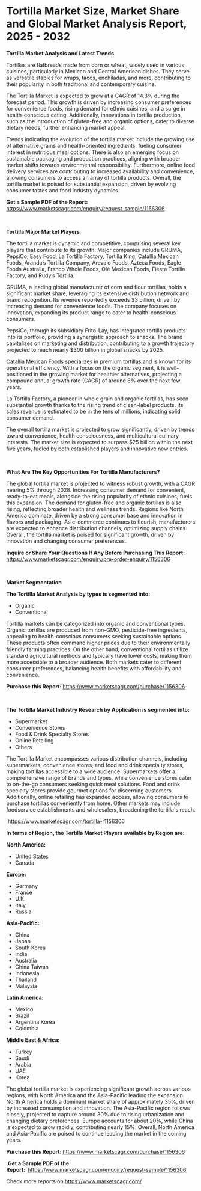 <p><h1>Tortilla Market Size, Market Share and Global Market Analysis Report, 2025 - 2032</h1></p><p><strong>Tortilla Market Analysis and Latest Trends</strong></p>
<p><p>Tortillas are flatbreads made from corn or wheat, widely used in various cuisines, particularly in Mexican and Central American dishes. They serve as versatile staples for wraps, tacos, enchiladas, and more, contributing to their popularity in both traditional and contemporary cuisine.</p><p>The Tortilla Market is expected to grow at a CAGR of 14.3% during the forecast period. This growth is driven by increasing consumer preferences for convenience foods, rising demand for ethnic cuisines, and a surge in health-conscious eating. Additionally, innovations in tortilla production, such as the introduction of gluten-free and organic options, cater to diverse dietary needs, further enhancing market appeal.</p><p>Trends indicating the evolution of the tortilla market include the growing use of alternative grains and health-oriented ingredients, fueling consumer interest in nutritious meal options. There is also an emerging focus on sustainable packaging and production practices, aligning with broader market shifts towards environmental responsibility. Furthermore, online food delivery services are contributing to increased availability and convenience, allowing consumers to access an array of tortilla products. Overall, the tortilla market is poised for substantial expansion, driven by evolving consumer tastes and food industry dynamics.</p></p>
<p><strong>Get a Sample PDF of the Report:&nbsp;</strong> <a href="https://www.marketscagr.com/enquiry/request-sample/1156306?utm_campaign=2476&utm_medium=2&utm_source=Github&utm_content=ia&utm_term=07042025&utm_id=tortilla">https://www.marketscagr.com/enquiry/request-sample/1156306</a></p>
<p>&nbsp;</p>
<p><strong>Tortilla Major Market Players</strong></p>
<p><p>The tortilla market is dynamic and competitive, comprising several key players that contribute to its growth. Major companies include GRUMA, PepsiCo, Easy Food, La Tortilla Factory, Tortilla King, Catallia Mexican Foods, Aranda’s Tortilla Company, Arevalo Foods, Azteca Foods, Eagle Foods Australia, Franco Whole Foods, Olé Mexican Foods, Fiesta Tortilla Factory, and Rudy’s Tortilla.</p><p>GRUMA, a leading global manufacturer of corn and flour tortillas, holds a significant market share, leveraging its extensive distribution network and brand recognition. Its revenue reportedly exceeds $3 billion, driven by increasing demand for convenience foods. The company focuses on innovation, expanding its product range to cater to health-conscious consumers.</p><p>PepsiCo, through its subsidiary Frito-Lay, has integrated tortilla products into its portfolio, providing a synergistic approach to snacks. The brand capitalizes on marketing and distribution, contributing to a growth trajectory projected to reach nearly $300 billion in global snacks by 2025.</p><p>Catallia Mexican Foods specializes in premium tortillas and is known for its operational efficiency. With a focus on the organic segment, it is well-positioned in the growing market for healthier alternatives, projecting a compound annual growth rate (CAGR) of around 8% over the next few years.</p><p>La Tortilla Factory, a pioneer in whole grain and organic tortillas, has seen substantial growth thanks to the rising trend of clean-label products. Its sales revenue is estimated to be in the tens of millions, indicating solid consumer demand.</p><p>The overall tortilla market is projected to grow significantly, driven by trends toward convenience, health consciousness, and multicultural culinary interests. The market size is expected to surpass $25 billion within the next five years, fueled by both established players and innovative new entries.</p></p>
<p>&nbsp;</p>
<p><strong>What Are The Key Opportunities For Tortilla Manufacturers?</strong></p>
<p><p>The global tortilla market is projected to witness robust growth, with a CAGR nearing 5% through 2028. Increasing consumer demand for convenient, ready-to-eat meals, alongside the rising popularity of ethnic cuisines, fuels this expansion. The demand for gluten-free and organic tortillas is also rising, reflecting broader health and wellness trends. Regions like North America dominate, driven by a strong consumer base and innovation in flavors and packaging. As e-commerce continues to flourish, manufacturers are expected to enhance distribution channels, optimizing supply chains. Overall, the tortilla market is poised for significant growth, driven by innovation and changing consumer preferences.</p></p>
<p><strong>Inquire or Share Your Questions If Any Before Purchasing This Report:</strong> <a href="https://www.marketscagr.com/enquiry/pre-order-enquiry/1156306?utm_campaign=2476&utm_medium=2&utm_source=Github&utm_content=ia&utm_term=07042025&utm_id=tortilla">https://www.marketscagr.com/enquiry/pre-order-enquiry/1156306</a></p>
<p>&nbsp;</p>
<p><strong>Market Segmentation</strong></p>
<p><strong>The Tortilla Market Analysis by types is segmented into:</strong></p>
<p><ul><li>Organic</li><li>Conventional</li></ul></p>
<p><p>Tortilla markets can be categorized into organic and conventional types. Organic tortillas are produced from non-GMO, pesticide-free ingredients, appealing to health-conscious consumers seeking sustainable options. These products often command higher prices due to their environmentally friendly farming practices. On the other hand, conventional tortillas utilize standard agricultural methods and typically have lower costs, making them more accessible to a broader audience. Both markets cater to different consumer preferences, balancing health benefits with affordability and convenience.</p></p>
<p><strong>Purchase this Report:&nbsp;</strong><a href="https://www.marketscagr.com/purchase/1156306?utm_campaign=2476&utm_medium=2&utm_source=Github&utm_content=ia&utm_term=07042025&utm_id=tortilla">https://www.marketscagr.com/purchase/1156306</a></p>
<p>&nbsp;</p>
<p><strong>The Tortilla Market Industry Research by Application is segmented into:</strong></p>
<p><ul><li>Supermarket</li><li>Convenience Stores</li><li>Food & Drink Specialty Stores</li><li>Online Retailing</li><li>Others</li></ul></p>
<p><p>The Tortilla Market encompasses various distribution channels, including supermarkets, convenience stores, and food and drink specialty stores, making tortillas accessible to a wide audience. Supermarkets offer a comprehensive range of brands and types, while convenience stores cater to on-the-go consumers seeking quick meal solutions. Food and drink specialty stores provide gourmet options for discerning customers. Additionally, online retailing has expanded access, allowing consumers to purchase tortillas conveniently from home. Other markets may include foodservice establishments and wholesalers, broadening the tortilla's reach.</p></p>
<p><a href="https://www.marketscagr.com/tortilla-r1156306?utm_campaign=2476&utm_medium=2&utm_source=Github&utm_content=ia&utm_term=07042025&utm_id=tortilla">&nbsp;https://www.marketscagr.com/tortilla-r1156306</a></p>
<p><strong>In terms of Region, the Tortilla Market Players available by Region are:</strong></p>
<p>
    <p> <strong> North America: </strong>
        <ul>
            <li>United States</li>
            <li>Canada</li>
        </ul>
        </p> 
    <p> <strong> Europe: </strong>
        <ul>
            <li>Germany</li>
            <li>France</li>
            <li>U.K.</li>
            <li>Italy</li>
            <li>Russia</li>
        </ul>
        </p> 
    <p> <strong> Asia-Pacific: </strong>
        <ul>
            <li>China</li>
            <li>Japan</li>
            <li>South Korea</li>
            <li>India</li>
            <li>Australia</li>
            <li>China Taiwan</li>
            <li>Indonesia</li>
            <li>Thailand</li>
            <li>Malaysia</li>
        </ul>
        </p> 
    <p> <strong> Latin America: </strong>
        <ul>
            <li>Mexico</li>
            <li>Brazil</li>
            <li>Argentina Korea</li>
            <li>Colombia</li>
        </ul>
        </p> 
    <p> <strong> Middle East & Africa: </strong>
        <ul>
            <li>Turkey</li>
            <li>Saudi</li>
            <li>Arabia</li>
            <li>UAE</li>
            <li>Korea</li>
        </ul>
    </p>
    </p>
<p><p>The global tortilla market is experiencing significant growth across various regions, with North America and the Asia-Pacific leading the expansion. North America holds a dominant market share of approximately 35%, driven by increased consumption and innovation. The Asia-Pacific region follows closely, projected to capture around 30% due to rising urbanization and changing dietary preferences. Europe accounts for about 20%, while China is expected to grow rapidly, contributing nearly 15%. Overall, North America and Asia-Pacific are poised to continue leading the market in the coming years.</p></p>
<p><strong>Purchase this Report: </strong><a href="https://www.marketscagr.com/purchase/1156306?utm_campaign=2476&utm_medium=2&utm_source=Github&utm_content=ia&utm_term=07042025&utm_id=tortilla">https://www.marketscagr.com/purchase/1156306</a></p>
<p>&nbsp;<strong>Get a Sample PDF of the Report:&nbsp;&nbsp;</strong><a href="https://www.marketscagr.com/enquiry/request-sample/1156306?utm_campaign=2476&utm_medium=2&utm_source=Github&utm_content=ia&utm_term=07042025&utm_id=tortilla">https://www.marketscagr.com/enquiry/request-sample/1156306</a></p>
<p><strong></strong></p>
<p>Check more reports on <a href="https://www.marketscagr.com/?utm_campaign=2476&utm_medium=2&utm_source=Github&utm_content=ia&utm_term=07042025&utm_id=tortilla">https://www.marketscagr.com/</a></p>